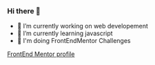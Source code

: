 ### Hi there 👋
- 🔭 I’m currently working on web developement
- 🌱 I’m currently learning javascript
- 👯 I'm doing FrontEndMentor Challenges

[FrontEnd Mentor profile](https://www.frontendmentor.io/profile/ElBozDev)

<!--
**ElBozDev/elbozdev** is a ✨ _special_ ✨ repository because its `README.md` (this file) appears on your GitHub profile.

Here are some ideas to get you started:

- 🔭 I’m currently working on ...
- 🌱 I’m currently learning ...
- 👯 I’m looking to collaborate on ...
- 🤔 I’m looking for help with ...
- 💬 Ask me about ...
- 📫 How to reach me: ...
- 😄 Pronouns: ...
- ⚡ Fun fact: ...
-->
